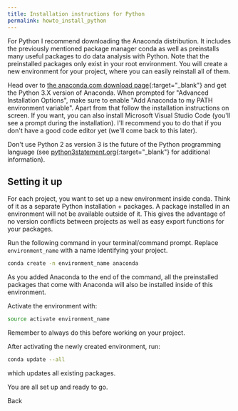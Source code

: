 ```yaml
---
title: Installation instructions for Python
permalink: howto_install_python
---
```

For Python I recommend downloading the Anaconda distribution. It includes the previously mentioned package manager conda as well as preinstalls many useful packages to do data analysis with Python. Note that the preinstalled packages only exist in your root environment. You will create a new environment for your project, where you can easily reinstall all of them.

Head over to [the anaconda.com download page](https://www.anaconda.com/download){:target="_blank"} and get the Python 3.X version of Anaconda. When prompted for "Advanced Installation Options", make sure to enable "Add Anaconda to my PATH environment variable". Apart from that follow the installation instructions on screen. If you want, you can also install Microsoft Visual Studio Code (you'll see a prompt during the installation). I'll recommend you to do that if you don't have a good code editor yet (we'll come back to this later).

Don't use Python 2 as version 3 is the future of the Python programming language (see [python3statement.org](https://python3statement.org/){:target="_blank"} for additional information).

## Setting it up
For each project, you want to set up a new environment inside conda. Think of it as a separate Python installation + packages. A package installed in an environment will not be available outside of it. This gives the advantage of no version conflicts between projects as well as easy export functions for your packages.

Run the following command in your terminal/command prompt. Replace `environment_name` with a name identifying your project.
```bash
conda create -n environment_name anaconda
```

As you added Anaconda to the end of the command, all the preinstalled packages that come with Anaconda will also be installed inside of this environment.

Activate the environment with:
```bash
source activate environment_name
```

Remember to always do this before working on your project.

After activating the newly created environment, run:
```bash
conda update --all
```
which updates all existing packages.

You are all set up and ready to go.

<a onclick="window.history.back()">Back</a>